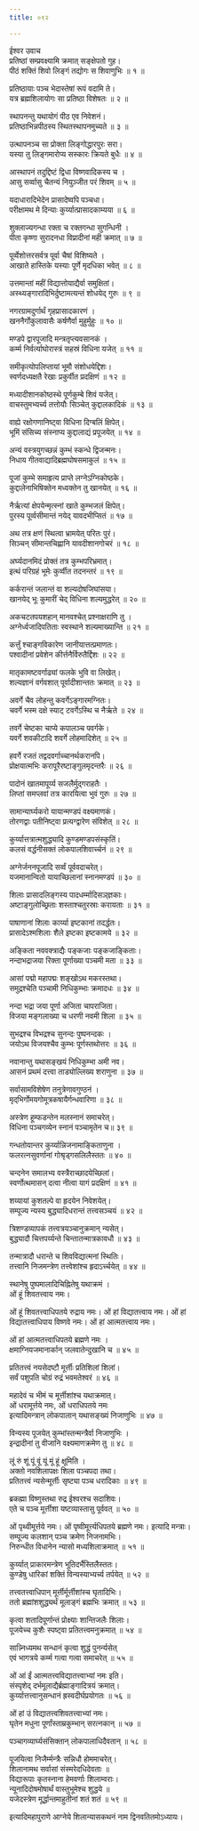 ```yaml
---
title: ०९२

---
```

ईश्वर उवाच  
प्रतिष्ठां सम्प्रवक्ष्यामि क्रमात् सङ्‌क्षेपतो गुह।  
पीठं शक्तिं शिवो लिङ्गं तद्योगः स शिवाणुभिः ॥ १ ॥  
  
प्रतिष्ठायाः पञ्च भेदास्तेषां रूपं वदामि ते।  
यत्र ब्रह्मशिलायोगः सा प्रतिष्ठा विशेषतः ॥ २ ॥  
  
स्थापनन्तु यथायोगं पीठ एव निवेशनं।  
प्रतिष्ठाभिन्नपीठस्य स्थितस्थापनमुच्यते ॥ ३ ॥  
  
उत्थापनञ्च सा प्रोक्ता लिङ्गोद्धारपुरः सरा।  
यस्या तु लिङ्गमारोप्य सस्कारः क्रियते बुधैः ॥ ४ ॥  
  
आस्थापनं तदुद्दिष्टं द्विधा विष्णवादिकस्य च ।  
आसु सर्व्वासु चैतन्यं नियुञ्जीत परं शिवम् ॥ ५ ॥  
  
यदाधारादिभेदेन प्रासादेष्वपि पञ्चधा।  
परीक्षामथ मे दिन्याः कुर्य्यात्प्रासादकाम्यया ॥ ६ ॥  
  
शुक्लाज्यगन्धा रक्ता च रक्तगन्धा सुगन्धिनी ।  
पीता कृष्णा सुरादनधा विप्रादीनां मही क्रमात् ॥ ७ ॥  
  
पूर्व्वेशोत्तरसर्वत्र पूर्वा चैषां विशिष्यते ।  
आखाते हास्तिके यस्याः पूर्णे मृदधिका भवेत् ॥ ८ ॥  
  
उत्तमान्तां महीं विद्यात्तोयाद्यैर्वा समुक्षितां।  
अस्थ्यङ्गारादिभिर्दुष्टामत्यन्तं शोधयेद् गुरुः ॥ ९ ॥  
  
नगरग्रामदुर्गार्थं गृहप्रासादकारणं ।  
खननैर्गोकुलावासैः कर्षणैर्वा मुहुर्मुहुः ॥ १० ॥  
  
मण्डपे द्वारपूजादि मन्त्रतृप्त्यवसानकं ।  
कर्म्म निर्वर्त्याघोरास्त्रं सहस्रं विधिना यजेत् ॥ ११ ॥  
  
समीकृत्योपलिप्तायां भूमौ संशोधयेद्दिशः।  
स्वर्णदध्यक्षतै रेखाः प्रकुर्वीत प्रदक्षिणं ॥ १२ ॥  
  
मध्यादीशानकोष्ठस्थे पूर्णकुम्बे शिवं यजेत्।  
वाचस्तुमभ्यर्च्य तत्तोयौः सिञ्चेत् कुद्दालकादिकं ॥ १३ ॥  
  
वाह्ये रक्षोगणानिष्ट्वा विधिना दिग्बलिं क्षिपेत्।  
भूमिं संसिच्य संस्नाप्य कुद्दालाद्यं प्रपूजयेत् ॥ १४ ॥  
  
अन्यं वस्त्रयुगच्छन्नं कुम्भं स्कन्धे द्विजन्मनः।  
निधाय गीतवाद्यादिब्रह्मघोषसमाकुलं ॥ १५ ॥  
  
पूजां कुम्भे समाहृत्य प्राप्ते लग्नेऽग्निकोष्ठके।  
कुद्दालेनाभिषिक्तेन मध्वक्तेन तु खानयेत् ॥ १६ ॥  
  
नैर्ऋत्यां क्षेपयेन्मृत्स्नां खाते कुम्भजलं क्षिपेत्।  
पुरस्य पूर्व्वसीमान्तं नयेद् यावदभीप्सितं ॥ १७ ॥  
  
अथ तत्र क्षणं स्थित्वा भ्रामयेत् परितः पुरं।  
सिञ्चन् सीमान्तचिह्णानि यावदीशानगोचरं ॥ १८ ॥  
  
अर्घ्यदानमिदं प्रोक्तं तत्र कुम्भपरिभ्रमात्।  
इत्थं परिग्रहं भूमेः कुर्व्वीत तदनन्तरं ॥ १९ ॥  
  
कर्करान्तं जलान्तं वा शल्यदोषजिघांसया।  
खानयेद् भूः कुमारीं चेद् विधिना शल्यमुद्धरेत् ॥ २० ॥  
  
अकचटतपयशहान् मानवश्चेत् प्रश्नाक्षराणि तु ।  
अग्नेर्ध्वजादिपतिताः स्वस्थाने शल्यमाख्यान्ति ॥ २१ ॥  
  
कर्त्तुं श्चाङ्गविकारेण जानीयात्तत्प्रमाणतः।  
पश्वादीनां प्रवेशेन कीर्त्तनैर्विरुतैर्द्दिशः ॥ २२ ॥  
  
मातृकामष्टवर्गाढ्यां फलके भुवि वा लिखेत्।  
शल्यज्ञानं वर्गवशात् पूर्वादीशान्ततः क्रमात् ॥ २३ ॥  
  
अवर्गे चैव लोहन्तु कवर्गेऽङ्गारमग्नितः।  
चवर्गे भस्म दक्षे स्याट् टवर्गेऽस्थि च नैर्ऋते ॥ २४ ॥  
  
तवर्गे चेष्टका चाप्ये कपालञ्च पवर्गके।  
यवर्गे शवकीटादि शवर्गे लोहमादिशेत् ॥ २५ ॥  
  
हवर्गे रजतं तद्वदवर्गाच्चानर्थकरानपि।  
प्रोक्षयात्मभिः करापूरैरष्टाङ्गुलमृदन्तरैः ॥ २६ ॥  
  
पादोनं खातमापूर्य्य सजलैर्मुद्‌गराहतैः ।  
लिप्तां समप्लवां तत्र कारयित्वा भुवं गुरुः ॥ २७ ॥  
  
सामान्यार्घ्यकरो यायान्मण्डपं वक्ष्यमाणकं।  
तोरणद्वाः पतीनिष्ट्वा प्रत्यग्द्वारेण संविशेत् ॥ २८ ॥  
  
कुर्य्यात्तत्रात्मशुद्ध्यादि कुण्डमण्डपसंस्कृतिं।  
कलसं वर्द्धनीसक्तं लोकपालशिवार्च्चनं ॥ २९ ॥  
  
अग्नेर्जननपूजादि सर्व्वं पूर्ववदाचरेत्।  
यजमानान्वितो यायाच्छिलानां स्नानमण्डपं ॥ ३० ॥  
  
शिलाः प्रासादलिङ्गस्य पादधर्म्मादिसञ्‌ज्ञकाः।  
अष्टाङ्गुलोच्छ्रिताः शस्ताश्चतुरस्राः करायताः ॥ ३१ ॥  
  
पाषाणानां शिलाः कार्य्या इष्टकानां तदर्द्धतः।  
प्रासादेऽश्मशिलाः शैले इष्टका इष्टकामये ॥ ३२ ॥  
  
अङ्किता नववक्त्राद्यैः पङ्कजाः पङ्कजाङ्किताः।  
नन्दाभद्राजया रिक्ता पूर्णाख्या पञ्चमी मता ॥ ३३ ॥  
  
आसां पद्मो महापद्मः शङ्‌खोऽथ मकरस्तथा।  
समुद्रश्चेति पञ्चामी निधिकुम्भाः क्रमादधः ॥ ३४ ॥  
  
नन्दा भद्रा जया पूर्णा अजिता चापराजिता।  
विजया मङ्गलाख्या च धरणी नवमी शिला ॥ ३५ ॥  
  
सुभद्रश्च विभद्रश्च सुनन्दः पुष्पनन्दकः ।  
जयोऽथ विजयश्चैव कुम्भः पूर्णस्तथोत्तरः ॥ ३६ ॥  
  
नवानान्तु यथासङ्‌खयं निधिकुम्भा अमी नव।  
आसनं प्रथमं दत्त्वा ताड्योल्लिख्य शराणुना ॥ ३७ ॥  
  
सर्वासामविशेषेण तनुत्रेणावगुण्ठनं ।  
मृद्‌भिर्गोमयगोमूत्रकषायैर्गन्धवारिणा ॥ ३८ ॥  
  
अस्त्रेण हूम्फडन्तेन मलस्नानं समाचरेत्।  
विधिना पञ्चगव्येन स्नानं पञ्चामृतेन च॥ ३९ ॥  
  
गन्धतोयान्तर कुर्य्यान्निजनामाङ्किताणुना ।  
फलरत्नसुवर्णानां गोश्रृड्गसलिलैस्ततः ॥ ४० ॥  
  
चन्दनेन समालभ्य वस्त्रैराच्छादयेच्छिलां।  
स्वर्णोत्थमासन् दत्वा नीत्वा यागं प्रदक्षिणं ॥ ४१ ॥  
  
शय्यायां कुशतल्पे वा हृदयेन निवेशयेत्।  
सम्पूज्य न्यस्य बुद्ध्यादिधरान्तं तत्त्वसञ्चयं ॥ ४२ ॥  
  
त्रिशण्डव्यापकं तत्त्वत्रयञ्चानुक्रमान् न्यसेत्।  
बुद्ध्यादौ चित्तपर्य्यन्ते चिन्तातन्मात्रकावधौ ॥ ४३ ॥  
  
तन्मात्रादौ धरान्ते च शिवविद्यात्मनां स्थितिः।  
तत्त्वानि निजमन्त्रेण तत्त्वेशांश्च हृदाऽर्च्चयेत् ॥ ४४ ॥  
  
स्थानेषु पुष्पमालादिचिह्नितेषु यथाक्रमं ।  
ओं हूं शिवतत्त्वाय नमः।  
  
ओं हूं शिवतत्त्वाधिपतये रुद्राय नमः। ओं हां विद्यातत्त्वाय नमः। ओं हां  
विद्यातत्त्वाधिपाय विष्णवे नमः। ओं हां आत्मतत्त्वाय नमः।  
  
ओं हां आत्मतत्त्वाधिपतये ब्रह्मणे नमः ।  
क्षमाग्नियजमानार्कान् जलवातेन्दुखानि च ॥ ४५ ॥  
  
प्रतितत्त्वं नयसेदष्टौ मूर्त्तीः प्रतिशिलां शिलां।  
सर्वं पशुपति चोग्रं रुद्रं भवमतेश्वरं ॥ ४६ ॥  
  
महादेवं च भीमं च मूर्त्तीशांश्च यथाक्रमात्।  
ओं धरामूर्त्तये नमः, ओं धराधिपतये नमः  
इत्यादिमन्त्रान् लोकपालान् यथासङ्‌ख्यं निजाणुभिः ॥ ४७ ॥  
  
विन्यस्य पूजयेत् कुम्भांस्तन्मन्त्रैर्वा निजाणुभिः ।  
इन्द्रादीनां तु वीजानि वक्ष्यमाणक्रमेण तु ॥ ४८ ॥  
  
लूं रुं शूं पूं वूं यूं मूं हूं क्षूमिति ।  
अक्तो नवशिलापक्षः शिला पञ्चपदा तथा।  
प्रतितत्त्वं न्यसेन्मूर्त्तीः सृष्ट्या पञ्च धरादिकाः ॥ ४९ ॥  
  
ब्रकह्मा विष्णुस्तथा रुद्र ईश्वरश्च सदाशिवः।  
एते च पञ्च मूर्त्तीशा यष्टव्यास्तासु पूर्ववत् ॥ ५० ॥  
  
ओं पृथ्वीमूर्त्तये नमः। ओं पृष्वीमूर्त्त्यधिपतये ब्रह्मणे नमः। इत्यादि मन्त्राः।  
सम्पूज्य कलशान् पञ्च क्रमेण निजनामभिः।  
निरुन्धीत विधानेन न्यासो मध्यशिलाक्रमात् ॥ ५१ ॥  
  
कुर्य्यात् प्राकारमन्त्रेण भूतिदर्भैस्तिलैस्ततः।  
कुण्डेषु धारिकां शक्तिं विन्यस्याभ्यर्च्य तर्पयेत् ॥ ५२ ॥  
  
तत्त्वतत्त्वाधिपान् मूर्त्तीर्मूर्त्तीशांस्च घृतादिभिः।  
ततो ब्रह्मांशशुद्ध्यर्थं मूलाङ्गं ब्रह्मभिः क्रमात् ॥ ५३ ॥  
  
कृत्वा शतादिपूर्णान्तं प्रोक्ष्याः शान्तिजलैः शिलाः।  
पूजयेच्च कुशैः स्पष्ट्वा प्रतितत्त्वमनुक्रमात् ॥ ५४ ॥  
  
सान्न्निध्यमथ सन्धानं कृत्वा शुद्धं पुनर्न्यसेत्  
एवं भागत्रये कर्म्म गत्वा गत्वा समाचरेत् ॥ ५५ ॥  
  
ओं आं ईं आत्मतत्त्वविद्यातत्त्वाभ्यां नमः इति।  
संस्पृशेद् दर्भमूलाद्यैर्ब्रह्माङ्गादित्रयं क्रमात्।  
कुर्य्यात्तत्त्वानुसन्धानं ह्रस्वदीर्घप्रयोगतः ॥ ५६ ॥  
  
ओं हां उं विद्यातत्त्वशिवतत्त्वाभ्यां नमः।  
घृतेन मधुना पूर्णांस्ताम्रकुम्भान् सरत्नकान् ॥ ५७ ॥  
  
पञ्चागव्यार्घ्यसंसिक्तान् लोकपालाधिदैवतान् ॥ ५८ ॥  
  
पूजयित्वा निजैर्म्मन्त्रैः सन्निधौ होममाचरेत्।  
शिलानामथ सर्वासां संस्मरेदधिदेवताः ॥  
विद्यारूपाः कृतस्नाना हेमवर्णाः शिलाम्वराः।  
न्यूनादिदोषमोषार्थं वास्तुभूमेश्च शुद्धये ॥  
यजेदस्त्रेण मूर्द्धान्तमाहुतीनां शतं शतं ॥ ५९ ॥  
  
इत्यादिमहापुराणे आग्नेये शिलान्यासकथनं नाम द्विनवतितमोऽध्यायः।